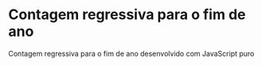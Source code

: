 # Contagem regressiva para o fim de ano 
Contagem regressiva para o fim de ano desenvolvido com JavaScript puro